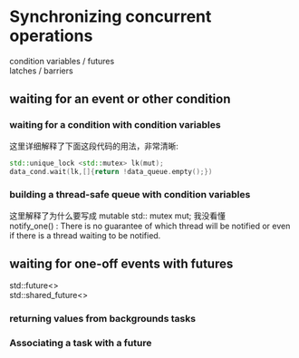# Synchronizing concurrent operations
condition variables / futures  
latches / barriers  
## waiting for an event or other condition
### waiting for a condition with condition variables
这里详细解释了下面这段代码的用法，非常清晰:

```c++
std::unique_lock <std::mutex> lk(mut);
data_cond.wait(lk,[]{return !data_queue.empty();})
```
### building a thread-safe queue with condition variables
这里解释了为什么要写成 mutable std:: mutex mut; 我没看懂  
notify_one() : There is no guarantee of which thread will be notified or even if there is a thread waiting to be notified.  

## waiting for one-off events with futures
std::future<>  
std::shared_future<>

### returning values from backgrounds tasks

### Associating a task with a future

